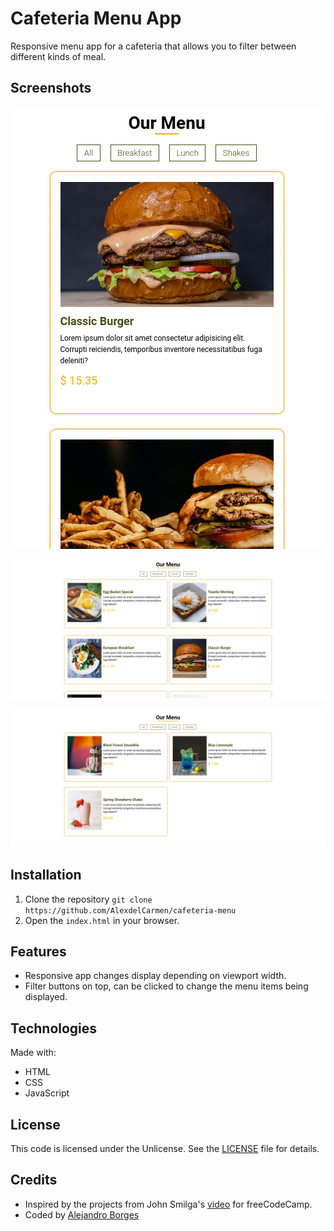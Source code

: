 # Cafeteria Menu App

Responsive menu app for a cafeteria that allows you to filter between different kinds of meal.

## Screenshots

![Screenshot 1](./assets/img/screenshot1.png)

![Screenshot 2](./assets/img/screenshot2.png)

![Screenshot 3](./assets/img/screenshot3.png)

## Installation

1. Clone the repository `git clone https://github.com/AlexdelCarmen/cafeteria-menu`
2. Open the `index.html` in your browser.

## Features

- Responsive app changes display depending on viewport width.
- Filter buttons on top, can be clicked to change the menu items being displayed.

## Technologies

Made with:

- HTML
- CSS
- JavaScript

## License

This code is licensed under the Unlicense.  See the [LICENSE](./LICENSE) file for details.

## Credits

- Inspired by the projects from John Smilga's [video](https://youtu.be/3PHXvlpOkf4) for freeCodeCamp.
- Coded by [Alejandro Borges](https://github.com/AlexdelCarmen)